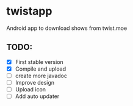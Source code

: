 # twistapp
 Android app to download shows from twist.moe
 
 ## TODO:
- [x] First stable version
- [x] Compile and upload
- [ ] create more javadoc
- [ ] Improve design
- [ ] Upload icon
- [ ] Add auto updater 
